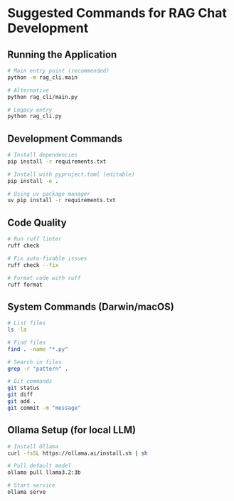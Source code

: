 # Suggested Commands for RAG Chat Development

## Running the Application
```bash
# Main entry point (recommended)
python -m rag_cli.main

# Alternative
python rag_cli/main.py

# Legacy entry
python rag_cli.py
```

## Development Commands
```bash
# Install dependencies
pip install -r requirements.txt

# Install with pyproject.toml (editable)
pip install -e .

# Using uv package manager
uv pip install -r requirements.txt
```

## Code Quality
```bash
# Run ruff linter
ruff check

# Fix auto-fixable issues
ruff check --fix

# Format code with ruff
ruff format
```

## System Commands (Darwin/macOS)
```bash
# List files
ls -la

# Find files
find . -name "*.py"

# Search in files
grep -r "pattern" .

# Git commands
git status
git diff
git add .
git commit -m "message"
```

## Ollama Setup (for local LLM)
```bash
# Install Ollama
curl -fsSL https://ollama.ai/install.sh | sh

# Pull default model
ollama pull llama3.2:3b

# Start service
ollama serve
```